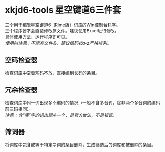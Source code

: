 # xkjd6-tools 星空键道6三件套
三个用于编辑星空键道6（Rime版）词库的Win控制台程序。  
三个程序皆不会直接修改原文件。建议使用Excel进行修改。  
具体使用方法，运行程序即可见。  
*使用时注意：不能有文件头，建议编码按a-z严格排列。*  
## 空码检查器
检查词库中空着短码不放，直接编到长码的条目。
## 冗余检查器
检查词库中同一词出现多个编码的情况（一般不含多音词，除非两个多音词的编码前三码相同）。  
*注意：含“哪”字的词出现多一个，是官方做法，不是错误。*
## 筛词器
将词库中包含或等于特定字词的条目删除，生成筛选后的词库和被删除的条目。
